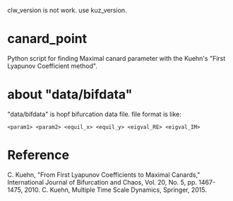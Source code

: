 clw_version is not work. use kuz_version.

# canard_point
Python script for finding Maximal canard parameter with the Kuehn's "First Lyapunov Coefficient method".

# about "data/bifdata"
"data/bifdata" is hopf bifurcation data file.
file format is like:
```
<param1> <param2> <equil_x> <equil_y> <eigval_RE> <eigval_IM>
```

# Reference
C. Kuehn, "From First Lyapunov Coefficients to Maximal Canards," International Journal of Bifurcation and Chaos, Vol. 20, No. 5, pp. 1467-1475, 2010.
C. Kuehn, Multiple Time Scale Dynamics, Springer, 2015.
